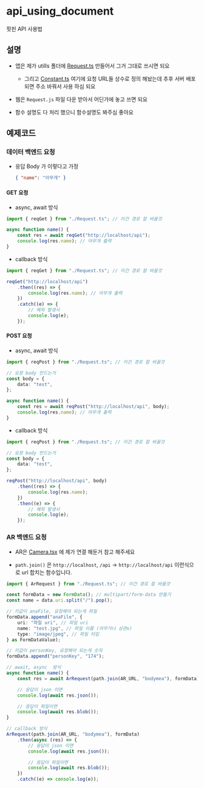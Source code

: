 # api_using_document

핏핀 API 사용법

## 설명

-   앱은 제가 utills 폴더에 [Request.ts](https://github.com/fit-pin/fitpin_frontend/blob/ff73e669f01a6b2e9d1ad86887f724488fffd365/android/app/src/utills/Request.ts) 만들어서 그거 그대로 쓰시면 되요

    -   그리고 [Constant.ts](https://github.com/fit-pin/fitpin_frontend/blob/ff73e669f01a6b2e9d1ad86887f724488fffd365/android/app/src/Constant.ts) 여기에 요청 URL들 상수로 정의 해놨는데 추후 서버 배포 되면 주소 바꿔서 사용 하심 되요

-   웹은 `Request.js` 파일 다운 받아서 어딘가에 놓고 쓰면 되요

-   함수 설명도 다 처리 했으니 함수설명도 봐주심 좋아요

## 예제코드

### 데이터 백엔드 요청

-   응답 Body 가 이렇다고 가정

    ```json
    { "name": "아무개" }
    ```

#### GET 요청

-   async, await 방식

```ts
import { reqGet } from "./Request.ts"; // 이건 경로 잘 바꿀것

async function name() {
    const res = await reqGet("http://localhost/api");
    console.log(res.name); // 아무개 출력
}
```

-   callback 방식

```ts
import { reqGet } from "./Request.ts"; // 이건 경로 잘 바꿀것

reqGet("http://localhost/api")
    .then((res) => {
        console.log(res.name); // 아무개 출력
    })
    .catch((e) => {
        // 예외 발생시
        console.log(e);
    });
```

#### POST 요청

-   async, await 방식

```ts
import { reqPost } from "./Request.ts"; // 이건 경로 잘 바꿀것

// 요청 body 만드는거
const body = {
    data: "test",
};

async function name() {
    const res = await reqPost("http://localhost/api", body);
    console.log(res.name); // 아무개 출력
}
```

-   callback 방식

```ts
import { reqPost } from "./Request.ts"; // 이건 경로 잘 바꿀것

// 요청 body 만드는거
const body = {
    data: "test",
};

reqPost("http://localhost/api", body)
    .then((res) => {
        console.log(res.name);
    })
    .then((e) => {
        // 예외 발생시
        console.log(e);
    });
```

### AR 백엔드 요청

-   AR은 [Camera.tsx](https://github.com/fit-pin/fitpin_frontend/blob/ff73e669f01a6b2e9d1ad86887f724488fffd365/android/app/src/screens/Main/Camera.tsx#L98-L117) 에 제가 연결 해둔거 참고 해주세요

-   `path.join()` 은 `http://localhost`, `/api` -> `http://localhost/api` 이런식으로 url 합치는 함수입니다.

```ts
import { ArRequest } from "./Request.ts"; // 이건 경로 잘 바꿀것

const formData = new FormData(); // multipart/form-data 만들기
const name = data.uri.split("/").pop();

// 키값이 anaFile, 요청해야 되는게 파일
formData.append("anaFile", {
    uri: "파일 uri", // 파일 uri
    name: "test.jpg", // 파일 이름 (아무거나 상관x)
    type: "image/jpeg", // 파일 타입
} as FormDataValue);

// 키값이 personKey, 요청해야 되는게 숫자
formData.append("personKey", "174");

// await, async  방식
async function name() {
    const res = await ArRequest(path.join(AR_URL, "bodymea"), formData);

    // 응답이 json 이면
    console.log(await res.json());

    // 응답이 파일이면
    console.log(await res.blob());
}

// callback 방식
ArRequest(path.join(AR_URL, "bodymea"), formData)
    .then(async (res) => {
        // 응답이 json 이면
        console.log(await res.json());

        // 응답이 파일이면
        console.log(await res.blob());
    })
    .catch((e) => console.log(e));
```
